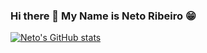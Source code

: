 ### Hi there 👋 My Name is Neto Ribeiro 😁

[![Neto's GitHub stats](https://github-readme-stats.vercel.app/api?username=NetoRibeiroZ)](https://github.com/NetoRibeiroZ/github-readme-stats)

